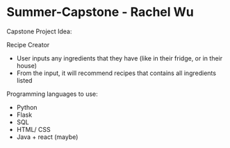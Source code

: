 # Summer-Capstone - Rachel Wu

Capstone Project Idea:

Recipe Creator
- User inputs any ingredients that they have (like in their fridge, or in their house)
- From the input, it will recommend recipes that contains all ingredients listed  


Programming languages to use:
- Python
- Flask
- SQL
- HTML/ CSS
- Java + react (maybe)
